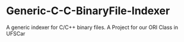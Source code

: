 # Generic-C-C-BinaryFile-Indexer
A generic indexer for C/C++ binary files. A Project for our ORI Class in UFSCar
